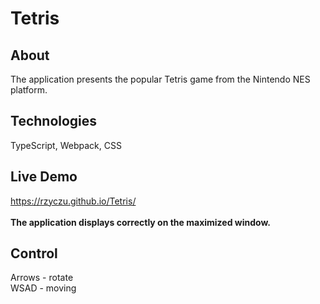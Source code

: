 # Tetris
 
## About 
The application presents the popular Tetris game from the Nintendo NES platform.


## Technologies
TypeScript,
Webpack,
CSS

## Live Demo
https://rzyczu.github.io/Tetris/
</br></br>
<b>The application displays correctly on the maximized window.</b></br>

## Control

Arrows - rotate<br>
WSAD - moving
